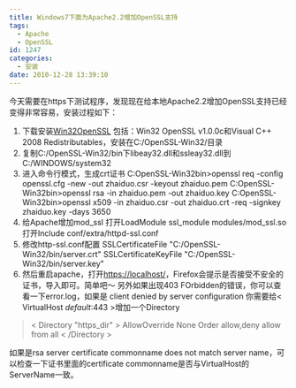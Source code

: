 ```yaml
---
title: Windows7下面为Apache2.2增加OpenSSL支持
tags:
  - Apache
  - OpenSSL
id: 1247
categories:
  - 安装
date: 2010-12-28 13:39:10
---
```


今天需要在https下测试程序，发现现在给本地Apache2.2增加OpenSSL支持已经变得非常容易，安装过程如下：

1.  下载安装[Win32OpenSSL](http://www.slproweb.com/products/Win32OpenSSL.html)
包括：Win32 OpenSSL v1.0.0c和Visual C++ 2008 Redistributables，安装在C:/OpenSSL-Win32/目录
2.  复制C:/OpenSSL-Win32/bin下libeay32.dll和ssleay32.dll到C:/WINDOWS/system32
3.  进入命令行模式，生成crt证书
C:OpenSSL-Win32bin&gt;openssl req -config openssl.cfg -new -out zhaiduo.csr -keyout zhaiduo.pem
C:OpenSSL-Win32bin&gt;openssl rsa -in zhaiduo.pem -out zhaiduo.key
C:OpenSSL-Win32bin&gt;openssl x509 -in zhaiduo.csr -out zhaiduo.crt -req -signkey zhaiduo.key -days 3650
4.  给Apache增加mod_ssl
打开LoadModule ssl_module modules/mod_ssl.so
打开Include conf/extra/httpd-ssl.conf
5.  修改http-ssl.conf配置
SSLCertificateFile "C:/OpenSSL-Win32/bin/server.crt"
SSLCertificateKeyFile "C:/OpenSSL-Win32/bin/server.key"
6.  然后重启apache，打开[https://localhost/](https://localhost/)，Firefox会提示是否接受不安全的证书，导入即可。简单吧～
另外如果出现403 FOrbidden的错误，你可以查看一下error.log，如果是
client denied by server configuration 你需要给< VirtualHost _default_:443 >增加一个Directory
> < Directory "https_dir" >
> AllowOverride None
> Order allow,deny
> allow from all
> < /Directory >

如果是rsa server certificate commonname does not match server name，可以检查一下证书里面的certificate commonname是否与VirtualHost的ServerName一致。